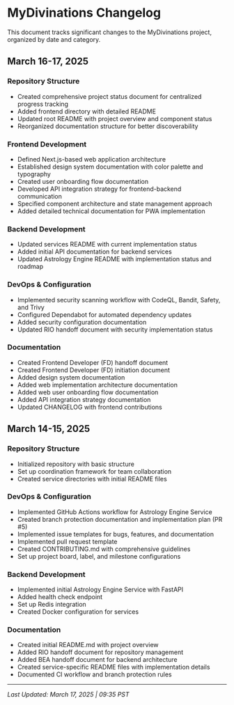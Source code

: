 # MyDivinations Changelog

This document tracks significant changes to the MyDivinations project, organized by date and category.

## March 16-17, 2025

### Repository Structure
- Created comprehensive project status document for centralized progress tracking
- Added frontend directory with detailed README
- Updated root README with project overview and component status
- Reorganized documentation structure for better discoverability

### Frontend Development
- Defined Next.js-based web application architecture
- Established design system documentation with color palette and typography
- Created user onboarding flow documentation
- Developed API integration strategy for frontend-backend communication
- Specified component architecture and state management approach
- Added detailed technical documentation for PWA implementation

### Backend Development
- Updated services README with current implementation status
- Added initial API documentation for backend services
- Updated Astrology Engine README with implementation status and roadmap

### DevOps & Configuration
- Implemented security scanning workflow with CodeQL, Bandit, Safety, and Trivy
- Configured Dependabot for automated dependency updates
- Added security configuration documentation
- Updated RIO handoff document with security implementation status

### Documentation
- Created Frontend Developer (FD) handoff document
- Created Frontend Developer (FD) initiation document
- Added design system documentation
- Added web implementation architecture documentation
- Added web user onboarding flow documentation
- Added API integration strategy documentation
- Updated CHANGELOG with frontend contributions

## March 14-15, 2025

### Repository Structure
- Initialized repository with basic structure
- Set up coordination framework for team collaboration
- Created service directories with initial README files

### DevOps & Configuration
- Implemented GitHub Actions workflow for Astrology Engine Service
- Created branch protection documentation and implementation plan (PR #5)
- Implemented issue templates for bugs, features, and documentation
- Implemented pull request template
- Created CONTRIBUTING.md with comprehensive guidelines
- Set up project board, label, and milestone configurations

### Backend Development
- Implemented initial Astrology Engine Service with FastAPI
- Added health check endpoint
- Set up Redis integration
- Created Docker configuration for services

### Documentation
- Created initial README.md with project overview
- Added RIO handoff document for repository management
- Added BEA handoff document for backend architecture
- Created service-specific README files with implementation details
- Documented CI workflow and branch protection rules

---

*Last Updated: March 17, 2025 | 09:35 PST*